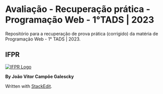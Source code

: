 # Avaliação - Recuperação prática - Programação Web - 1°TADS | 2023

Repositório para a recuperação de prova prática (corrigido) da matéria de Programação Web - 1° TADS | 2023. 

## IFPR

[![IFPR Logo](https://user-images.githubusercontent.com/126702799/234438114-4db30796-20ad-4bec-b118-246ebbe9de63.png)](https://user-images.githubusercontent.com/126702799/234438114-4db30796-20ad-4bec-b118-246ebbe9de63.png)

**By João Vitor Campõe Galescky**

Written with  [StackEdit](https://stackedit.io/).
